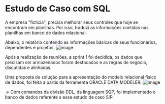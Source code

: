 # Estudo de Caso com SQL
A empresa "ficticia", precisa melhorar seus controles que hoje se encontram em planilhas. 
Por isso, traduzi as informações contidas nas planilhas em banco de dados relacional.

Abaixo, o relatório contendo as informações básicas de seus funcionários, dependentes e projetos.
![image](https://github.com/Ayla-Carolina/Estudo-de-Caso-1---SQL/assets/84017026/81e25c23-c302-420b-98c0-25b3c66d7cac)

Após a realização de reuniões, a sprint 1 foi decidida, os dados que precisam ser armazenados foram destacados e as regras de negócio, discutidas e alinhadas. 

Uma proposta de solução para a apresentação do modelo relacional físico de dados, foi feita a partis da ferramenta ORACLE DATA MODELER.
![image](https://github.com/Ayla-Carolina/Estudo-de-Caso-1---SQL/assets/84017026/98e6dcbe-5715-43e4-ba1a-ef8ec31006e4)

-> Com comandos da divisão DDL, da linguagem SQP, foi implementado o banco de dados referente a esse estudo de caso SIP. 

